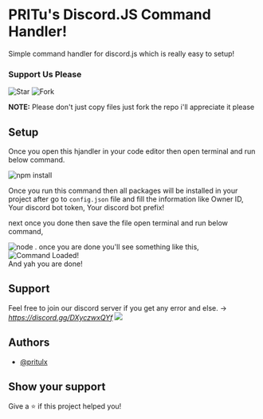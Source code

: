 
# PRITu's Discord.JS Command Handler!
Simple command handler for discord.js which is really easy to setup!
<br>
### Support Us Please
![Star](https://i.imgur.com/FR2CpVQ.png)
![Fork](https://i.imgur.com/tVOUWa9.png)
<br>

**NOTE:** Please don't just copy files just fork the repo i'll appreciate it please 


## Setup 

Once you open this hjandler in your code editor then open terminal and run below command.

![npm install](https://i.imgur.com/Y5zfceA.png)

Once you run this command then all packages will be installed in your project after go to `config.json` file
and fill the information like Owner ID, Your discord bot token, Your discord bot prefix!

next once you done then save the file open terminal and run below command,

![node .](https://i.imgur.com/6grg2j1.png)
once you are done you'll see something like this,
<br>
![Command Loaded!](https://i.imgur.com/clohfrx.png)
<br>
And yah you are done!
  
## Support

Feel free to join our discord server if you get any error and else. -> *https://discord.gg/DXyczwxQYf*
<a href="https://www.discord.io/prituhq">
<img src="https://i.imgur.com/x4jN0XM.png">
</a>

  
## Authors

- [@pritulx](https://www.github.com/pritulx)

## Show your support

Give a ⭐️ if this project helped you!
  
